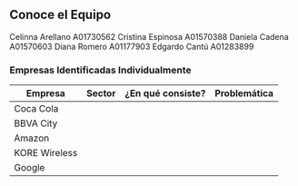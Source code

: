 ## Conoce el Equipo

Celinna Arellano A01730562
Cristina Espinosa A01570388
Daniela Cadena A01570603
Diana Romero A01177903
Edgardo Cantú A01283899

### Empresas Identificadas Individualmente

| Empresa | Sector | ¿En qué consiste? | Problemática |
| ----- | ---- | ------------------------ | ------------------------ |
| Coca Cola |  |  |  |
| BBVA City |  |  |  |
| Amazon    |  |  |  |
| KORE Wireless |  |  |  |
| Google |  |  |  |
